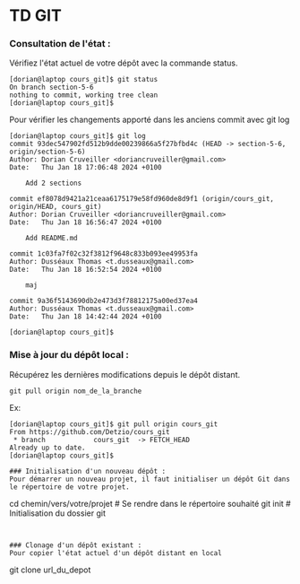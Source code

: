 # TD GIT

### Consultation de l'état : 
Vérifiez l'état actuel de votre dépôt avec la commande status.
```
[dorian@laptop cours_git]$ git status
On branch section-5-6
nothing to commit, working tree clean
[dorian@laptop cours_git]$
```

Pour vérifier les changements apporté dans les anciens commit avec git log

```
[dorian@laptop cours_git]$ git log
commit 93dec547902fd512b9dde00239866a5f27bfbd4c (HEAD -> section-5-6, origin/section-5-6)
Author: Dorian Cruveiller <doriancruveiller@gmail.com>
Date:   Thu Jan 18 17:06:48 2024 +0100

    Add 2 sections

commit ef8078d9421a21ceaa6175179e58fd960de8d9f1 (origin/cours_git, origin/HEAD, cours_git)
Author: Dorian Cruveiller <doriancruveiller@gmail.com>
Date:   Thu Jan 18 16:56:47 2024 +0100

    Add README.md

commit 1c03fa7f02c32f3812f9648c833b093ee49953fa
Author: Dusséaux Thomas <t.dusseaux@gmail.com>
Date:   Thu Jan 18 16:52:54 2024 +0100

    maj

commit 9a36f5143690db2e473d3f78812175a00ed37ea4
Author: Dusséaux Thomas <t.dusseaux@gmail.com>
Date:   Thu Jan 18 14:42:44 2024 +0100

[dorian@laptop cours_git]$
```

### Mise à jour du dépôt local :
Récupérez les dernières modifications depuis le dépôt distant.
```
git pull origin nom_de_la_branche
```

Ex:
```
[dorian@laptop cours_git]$ git pull origin cours_git
From https://github.com/Detzio/cours_git
 * branch            cours_git  -> FETCH_HEAD
Already up to date.
[dorian@laptop cours_git]$

### Initialisation d'un nouveau dépôt :
Pour démarrer un nouveau projet, il faut initialiser un dépôt Git dans le répertoire de votre projet.
```
cd chemin/vers/votre/projet # Se rendre dans le répertoire souhaité
git init # Initialisation du dossier git
```


### Clonage d'un dépôt existant :
Pour copier l'état actuel d'un dépôt distant en local
```
git clone url_du_depot
```

